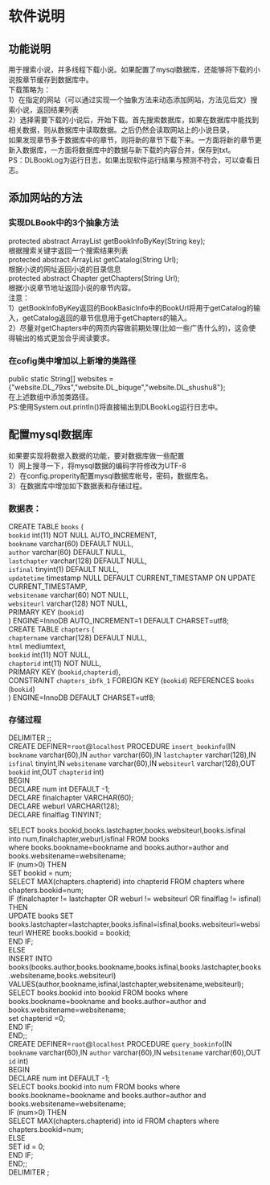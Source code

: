 # 软件说明
## 功能说明
用于搜索小说，并多线程下载小说。如果配置了mysql数据库，还能够将下载的小说按章节缓存到数据库中。  
下载策略为：  
1）在指定的网站（可以通过实现一个抽象方法来动态添加网站，方法见后文）搜索小说，返回结果列表  
2）选择需要下载的小说后，开始下载。首先搜索数据库，如果在数据库中能找到相关数据，则从数据库中读取数据。之后仍然会读取网站上的小说目录，  
如果发现章节多于数据库中的章节，则将新的章节下载下来。一方面将新的章节更新入数据库，一方面将数据库中的数据与新下载的内容合并，保存到txt。  
PS：DLBookLog为运行日志，如果出现软件运行结果与预测不符合，可以查看日志。

## 添加网站的方法
### 实现DLBook中的3个抽象方法
protected abstract ArrayList<BookBasicInfo> getBookInfoByKey(String key);  
根据搜索关键字返回一个搜索结果列表  
protected abstract ArrayList<String> getCatalog(String Url);  
根据小说的网址返回小说的目录信息  
protected abstract Chapter getChapters(String Url);  
根据小说章节地址返回小说的章节内容。  
注意：  
1）getBookInfoByKey返回的BookBasicInfo中的BookUrl将用于getCatalog的输入，getCatalog返回的章节信息用于getChapters的输入。  
2）尽量对getChapters中的网页内容做前期处理(比如一些广告什么的)，这会使得输出的格式更加合乎阅读要求。  
### 在cofig类中增加以上新增的类路径  
public static String[] websites = {"website.DL_79xs","website.DL_biquge","website.DL_shushu8"};  
在上述数组中添加类路径。  
PS:使用System.out.println()将直接输出到DLBookLog运行日志中。  

## 配置mysql数据库
如果要实现将数据入数据的功能，要对数据库做一些配置  
1）网上搜寻一下，将mysql数据的编码字符修改为UTF-8  
2）在config.properity配置mysql数据库帐号，密码，数据库名。  
3）在数据库中增加如下数据表和存储过程。  
### 数据表：  
CREATE TABLE `books` (  
  `bookid` int(11) NOT NULL AUTO_INCREMENT,  
  `bookname` varchar(60) DEFAULT NULL,  
  `author` varchar(60) DEFAULT NULL,  
  `lastchapter` varchar(128) DEFAULT NULL,  
  `isfinal` tinyint(1) DEFAULT NULL,  
  `updatetime` timestamp NULL DEFAULT CURRENT_TIMESTAMP ON UPDATE CURRENT_TIMESTAMP,  
  `websitename` varchar(60) NOT NULL,  
  `websiteurl` varchar(128) NOT NULL,  
  PRIMARY KEY (`bookid`)  
) ENGINE=InnoDB AUTO_INCREMENT=1 DEFAULT CHARSET=utf8;  
CREATE TABLE `chapters` (  
  `chaptername` varchar(128) DEFAULT NULL,  
  `html` mediumtext,  
  `bookid` int(11) NOT NULL,  
  `chapterid` int(11) NOT NULL,  
  PRIMARY KEY (`bookid`,`chapterid`),  
  CONSTRAINT `chapters_ibfk_1` FOREIGN KEY (`bookid`) REFERENCES `books` (`bookid`)  
) ENGINE=InnoDB DEFAULT CHARSET=utf8;  
### 存储过程  
DELIMITER ;;  
CREATE DEFINER=`root`@`localhost` PROCEDURE `insert_bookinfo`(IN `bookname` varchar(60),IN `author` varchar(60),IN `lastchapter` varchar(128),IN `isfinal` tinyint,IN `websitename` varchar(60),IN `websiteurl` varchar(128),OUT `bookid` int,OUT `chapterid` int)  
BEGIN  
DECLARE num int DEFAULT -1;  
DECLARE finalchapter VARCHAR(60);    
DECLARE weburl VARCHAR(128);  
DECLARE finalflag TINYINT;  

SELECT books.bookid,books.lastchapter,books.websiteurl,books.isfinal  
into num,finalchapter,weburl,isfinal FROM books  
where books.bookname=bookname and books.author=author and books.websitename=websitename;  
IF (num>0) THEN  
SET bookid = num;  
SELECT MAX(chapters.chapterid) into chapterid FROM chapters where chapters.bookid=num;  
IF (finalchapter != lastchapter OR weburl != websiteurl  OR finalflag != isfinal) THEN  
UPDATE books SET books.lastchapter=lastchapter,books.isfinal=isfinal,books.websiteurl=websiteurl WHERE books.bookid = bookid;  
END IF;  
ELSE  
INSERT INTO books(books.author,books.bookname,books.isfinal,books.lastchapter,books.websitename,books.websiteurl)   
VALUES(author,bookname,isfinal,lastchapter,websitename,websiteurl);  
SELECT books.bookid into bookid FROM books where books.bookname=bookname and books.author=author and books.websitename=websitename;  
set chapterid =0;  
END IF;  
END;;  
CREATE DEFINER=`root`@`localhost` PROCEDURE `query_bookinfo`(IN `bookname` varchar(60),IN `author` varchar(60),IN `websitename` varchar(60),OUT `id` int)  
BEGIN  
DECLARE num int DEFAULT -1;  
SELECT books.bookid into num FROM books where books.bookname=bookname and books.author=author and books.websitename=websitename;  
IF (num>0) THEN  
SELECT MAX(chapters.chapterid) into id FROM chapters where chapters.bookid=num;  
ELSE  
SET id = 0;  
END IF;  
END;;  
DELIMITER ;  



